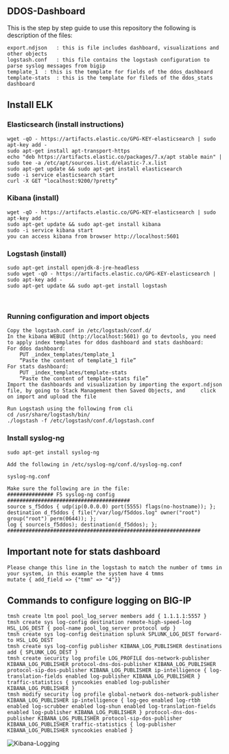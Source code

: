 ## DDOS-Dashboard
This is the step by step guide to use this repository
the following is description of the files:

	export.ndjson	: this is file includes dashboard, visualizations and other objects
	logstash.conf	: this file contains the logstash configuration to parse syslog messages from bigip
	template_1	: this is the template for fields of the ddos_dashboard
	template-stats	: this is the template for fileds of the ddos_stats dashboard

## Install ELK
### Elasticsearch (install instructions)
	wget -qO - https://artifacts.elastic.co/GPG-KEY-elasticsearch | sudo apt-key add -
	sudo apt-get install apt-transport-https
	echo "deb https://artifacts.elastic.co/packages/7.x/apt stable main" | sudo tee -a /etc/apt/sources.list.d/elastic-7.x.list
	sudo apt-get update && sudo apt-get install elasticsearch
	sudo -i service elasticsearch start
	curl -X GET "localhost:9200/?pretty”
### Kibana (install)
	wget -qO - https://artifacts.elastic.co/GPG-KEY-elasticsearch | sudo apt-key add -
	sudo apt-get update && sudo apt-get install kibana
	sudo -i service kibana start
	you can access kibana from browser http://localhost:5601
### Logstash (install)
	sudo apt-get install openjdk-8-jre-headless
	sudo wget -qO - https://artifacts.elastic.co/GPG-KEY-elasticsearch | sudo apt-key add -
	sudo apt-get update && sudo apt-get install logstash
 
### Running configuration and import objects

	Copy the logstash.conf in /etc/logstash/conf.d/
	In the kibana WEBUI (http://localhost:5601) go to devtools, you need to apply index templates for ddos dashboard and stats dashboard:
	For ddos dashboard:
		PUT _index_templates/template_1
		“Paste the content of template_1 file”
	For stats dashboard:
		PUT _index_templates/template-stats
		“Paste the content of template-stats file”
	Import the dashboards and visualization by importing the export.ndjson file, by going to Stack Management then Saved Objects, and 	  click on import and upload the file
 
	Run Logstash using the following from cli 
	cd /usr/share/logstash/bin/
	./logstash -f /etc/logstash/conf.d/logstash.conf


### Install syslog-ng

	sudo apt-get install syslog-ng

	Add the following in /etc/syslog-ng/conf.d/syslog-ng.conf

	syslog-ng.conf

	Make sure the following are in the file:
	############### F5 syslog-ng config ########################################
	source s_f5ddos { udp(ip(0.0.0.0) port(5555) flags(no-hostname)); };
	destination d_f5ddos { file("/var/log/f5ddos.log" owner("root") group("root") perm(0644)); };
	log { source(s_f5ddos); destination(d_f5ddos); };
	###############################################################

## Important note for stats dashboard
	Please change this line in the logstash to match the number of tmms in your system, in this example the system have 4 tmms
	mutate { add_field => {"tmm" => "4"}} 
	
## Commands to configure logging on BIG-IP
	tmsh create ltm pool pool_log_server members add { 1.1.1.1:5557 }
	tmsh create sys log-config destination remote-high-speed-log HSL_LOG_DEST { pool-name pool_log_server protocol udp }
	tmsh create sys log-config destination splunk SPLUNK_LOG_DEST forward-to HSL_LOG_DEST
	tmsh create sys log-config publisher KIBANA_LOG_PUBLISHER destinations add { SPLUNK_LOG_DEST }
	tmsh create security log profile LOG_PROFILE dos-network-publisher KIBANA_LOG_PUBLISHER protocol-dns-dos-publisher KIBANA_LOG_PUBLISHER protocol-sip-dos-publisher KIBANA_LOG_PUBLISHER ip-intelligence { log-translation-fields enabled log-publisher KIBANA_LOG_PUBLISHER } traffic-statistics { syncookies enabled log-publisher KIBANA_LOG_PUBLISHER }
	tmsh modify security log profile global-network dos-network-publisher KIBANA_LOG_PUBLISHER ip-intelligence { log-geo enabled log-rtbh enabled log-scrubber enabled log-shun enabled log-translation-fields enabled log-publisher KIBANA_LOG_PUBLISHER } protocol-dns-dos-publisher KIBANA_LOG_PUBLISHER protocol-sip-dos-publisher KIBANA_LOG_PUBLISHER traffic-statistics { log-publisher KIBANA_LOG_PUBLISHER syncookies enabled }

![Kibana-Logging](https://user-images.githubusercontent.com/58518999/114186057-b1855d80-9946-11eb-80e4-783a524a226d.png)


